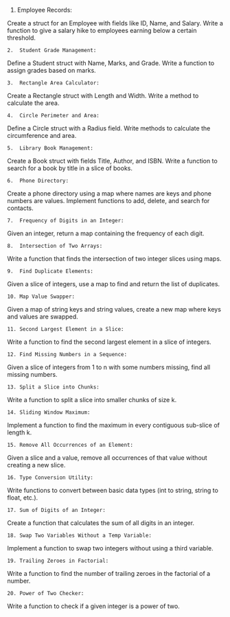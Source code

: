 1.	Employee Records:

Create a struct for an Employee with fields like ID, Name, and Salary. Write a function to give a salary hike to employees earning below a certain threshold.

	2.	Student Grade Management:

Define a Student struct with Name, Marks, and Grade. Write a function to assign grades based on marks.

	3.	Rectangle Area Calculator:

Create a Rectangle struct with Length and Width. Write a method to calculate the area.

	4.	Circle Perimeter and Area:

Define a Circle struct with a Radius field. Write methods to calculate the circumference and area.

	5.	Library Book Management:

Create a Book struct with fields Title, Author, and ISBN. Write a function to search for a book by title in a slice of books.





	6.	Phone Directory:

Create a phone directory using a map where names are keys and phone numbers are values. Implement functions to add, delete, and search for contacts.

	7.	Frequency of Digits in an Integer:

Given an integer, return a map containing the frequency of each digit.

	8.	Intersection of Two Arrays:

Write a function that finds the intersection of two integer slices using maps.



	9.	Find Duplicate Elements:

Given a slice of integers, use a map to find and return the list of duplicates.

	10.	Map Value Swapper:

Given a map of string keys and string values, create a new map where keys and values are swapped.





	11.	Second Largest Element in a Slice:

Write a function to find the second largest element in a slice of integers.

	12.	Find Missing Numbers in a Sequence:

Given a slice of integers from 1 to n with some numbers missing, find all missing numbers.



	13.	Split a Slice into Chunks:

Write a function to split a slice into smaller chunks of size k.

	14.	Sliding Window Maximum:

Implement a function to find the maximum in every contiguous sub-slice of length k.



	15.	Remove All Occurrences of an Element:

Given a slice and a value, remove all occurrences of that value without creating a new slice.





	16.	Type Conversion Utility:

Write functions to convert between basic data types (int to string, string to float, etc.).

	17.	Sum of Digits of an Integer:

Create a function that calculates the sum of all digits in an integer.

	18.	Swap Two Variables Without a Temp Variable:

Implement a function to swap two integers without using a third variable.

	19.	Trailing Zeroes in Factorial:

Write a function to find the number of trailing zeroes in the factorial of a number.



	20.	Power of Two Checker:

Write a function to check if a given integer is a power of two.

